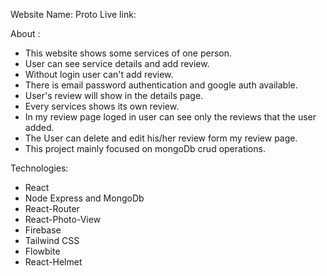 Website Name: Proto
Live link:

About :
* This website shows some services of one person.
* User can see service details and add review.
* Without login user can't add review.
* There is email password authentication and google auth available.
* User's review will show in the details page.
* Every services shows its own review.
* In my review page loged in user can see only the reviews that the user added.
* The User can delete and edit his/her review form my review page.
* This project mainly focused on mongoDb crud operations.


Technologies:
* React 
* Node Express and MongoDb
* React-Router
* React-Photo-View
* Firebase
* Tailwind CSS
* Flowbite 
* React-Helmet
